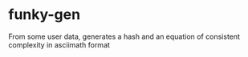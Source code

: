 # funky-gen
From some user data, generates a hash and an equation of consistent complexity in asciimath format
